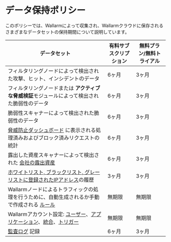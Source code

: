 # データ保持ポリシー

このポリシーでは、Wallarmによって収集され、Wallarmクラウドに保存されるさまざまなデータセットの保持期間について説明しています。

| データセット                                                                                                                                                                                                                               | 有料サブスクリプション | 無料プラン/無料トライアル |
|----------------------------------------------------------------------------------------------------------------------------------------------------------------------------------------------------------------------------------------|--------------------|----------------|
| フィルタリングノードによって検出された攻撃、ヒット、インシデントのデータ                                                                                                                                                                          | 6ヶ月            | 3ヶ月        |
| フィルタリングノードまたは **アクティブな脅威検証**モジュールによって検出された脆弱性のデータ                                                                                                                                                        | 6ヶ月            | 3ヶ月        |
| 脆弱性スキャナーによって検出された脆弱性のデータ                                                                                                                                                                       | 6ヶ月            | 3ヶ月        |
| [脅威防止ダッシュボード](../user-guides/dashboards/threat-prevention.md) に表示される処理済みおよびブロック済みリクエストの統計                                                                                                                         | 6ヶ月            | 3ヶ月        |
| 露出した資産スキャナーによって検出された [会社の露出資産](../user-guides/scanner/intro.md)                                                                                                                                                   | 6ヶ月            | 3ヶ月        |
| [ホワイトリスト, ブラックリスト, グレーリストに登録されたIPアドレス](../user-guides/ip-lists/overview.md)の履歴                                                                                                                                            | 3ヶ月             | 3ヶ月        |
| Wallarmノードによるトラフィックの処理を行うために、自動生成されるか手動で作成される [ルール](../user-guides/rules/intro.md)                                                                                                           | 無期限            | 無期限       |
| Wallarmアカウント設定: [ユーザー](../user-guides/settings/users.md)、[アプリケーション](../user-guides/settings/applications.md)、[統合](../user-guides/settings/integrations/integrations-intro.md)、[トリガー](../user-guides/triggers/triggers.md) | 無期限            | 無期限       |
| [監査ログ](../user-guides/settings/audit-log.md) 記録                                                                                                                                                                          | 6ヶ月             | 3ヶ月         |